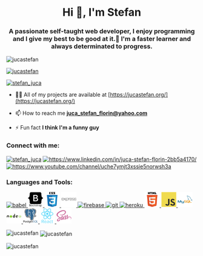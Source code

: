 <h1 align="center">Hi 👋, I'm Stefan</h1>
<h3 align="center">A passionate self-taught web developer, I enjoy programming and I give my best to be good at it.🦾 I'm a faster learner and always determinated to progress.</h3>

<p align="left"> <img src="https://komarev.com/ghpvc/?username=jucastefan&label=Profile%20views&color=0e75b6&style=flat" alt="jucastefan" /> </p>

<p align="left"> <a href="https://github.com/ryo-ma/github-profile-trophy"><img src="https://github-profile-trophy.vercel.app/?username=jucastefan" alt="jucastefan" /></a> </p>

<p align="left"> <a href="https://twitter.com/stefan_juca" target="blank"><img src="https://img.shields.io/twitter/follow/stefan_juca?logo=twitter&style=for-the-badge" alt="stefan_juca" /></a> </p>

- 👨‍💻 All of my projects are available at [https://jucastefan.org/](https://jucastefan.org/)

- 📫 How to reach me **juca_stefan_florin@yahoo.com**

- ⚡ Fun fact **I think I'm a funny guy**

<h3 align="left">Connect with me:</h3>
<p align="left">
<a href="https://twitter.com/stefan_juca" target="blank"><img align="center" src="https://raw.githubusercontent.com/rahuldkjain/github-profile-readme-generator/master/src/images/icons/Social/twitter.svg" alt="stefan_juca" height="30" width="40" /></a>
<a href="https://linkedin.com/in/https://www.linkedin.com/in/juca-stefan-florin-2bb5a4170/" target="blank"><img align="center" src="https://raw.githubusercontent.com/rahuldkjain/github-profile-readme-generator/master/src/images/icons/Social/linked-in-alt.svg" alt="https://www.linkedin.com/in/juca-stefan-florin-2bb5a4170/" height="30" width="40" /></a>
<a href="https://www.youtube.com/c/https://www.youtube.com/channel/uche7ymjt3xssie5norwsh3a" target="blank"><img align="center" src="https://raw.githubusercontent.com/rahuldkjain/github-profile-readme-generator/master/src/images/icons/Social/youtube.svg" alt="https://www.youtube.com/channel/uche7ymjt3xssie5norwsh3a" height="30" width="40" /></a>
</p>

<h3 align="left">Languages and Tools:</h3>
<p align="left"> <a href="https://babeljs.io/" target="_blank" rel="noreferrer"> <img src="https://www.vectorlogo.zone/logos/babeljs/babeljs-icon.svg" alt="babel" width="40" height="40"/> </a> <a href="https://getbootstrap.com" target="_blank" rel="noreferrer"> <img src="https://raw.githubusercontent.com/devicons/devicon/master/icons/bootstrap/bootstrap-plain-wordmark.svg" alt="bootstrap" width="40" height="40"/> </a> <a href="https://www.w3schools.com/css/" target="_blank" rel="noreferrer"> <img src="https://raw.githubusercontent.com/devicons/devicon/master/icons/css3/css3-original-wordmark.svg" alt="css3" width="40" height="40"/> </a> <a href="https://expressjs.com" target="_blank" rel="noreferrer"> <img src="https://raw.githubusercontent.com/devicons/devicon/master/icons/express/express-original-wordmark.svg" alt="express" width="40" height="40"/> </a> <a href="https://firebase.google.com/" target="_blank" rel="noreferrer"> <img src="https://www.vectorlogo.zone/logos/firebase/firebase-icon.svg" alt="firebase" width="40" height="40"/> </a> <a href="https://git-scm.com/" target="_blank" rel="noreferrer"> <img src="https://www.vectorlogo.zone/logos/git-scm/git-scm-icon.svg" alt="git" width="40" height="40"/> </a> <a href="https://heroku.com" target="_blank" rel="noreferrer"> <img src="https://www.vectorlogo.zone/logos/heroku/heroku-icon.svg" alt="heroku" width="40" height="40"/> </a> <a href="https://www.w3.org/html/" target="_blank" rel="noreferrer"> <img src="https://raw.githubusercontent.com/devicons/devicon/master/icons/html5/html5-original-wordmark.svg" alt="html5" width="40" height="40"/> </a> <a href="https://developer.mozilla.org/en-US/docs/Web/JavaScript" target="_blank" rel="noreferrer"> <img src="https://raw.githubusercontent.com/devicons/devicon/master/icons/javascript/javascript-original.svg" alt="javascript" width="40" height="40"/> </a> <a href="https://www.mysql.com/" target="_blank" rel="noreferrer"> <img src="https://raw.githubusercontent.com/devicons/devicon/master/icons/mysql/mysql-original-wordmark.svg" alt="mysql" width="40" height="40"/> </a> <a href="https://nodejs.org" target="_blank" rel="noreferrer"> <img src="https://raw.githubusercontent.com/devicons/devicon/master/icons/nodejs/nodejs-original-wordmark.svg" alt="nodejs" width="40" height="40"/> </a> <a href="https://www.postgresql.org" target="_blank" rel="noreferrer"> <img src="https://raw.githubusercontent.com/devicons/devicon/master/icons/postgresql/postgresql-original-wordmark.svg" alt="postgresql" width="40" height="40"/> </a> <a href="https://reactjs.org/" target="_blank" rel="noreferrer"> <img src="https://raw.githubusercontent.com/devicons/devicon/master/icons/react/react-original-wordmark.svg" alt="react" width="40" height="40"/> </a> <a href="https://sass-lang.com" target="_blank" rel="noreferrer"> <img src="https://raw.githubusercontent.com/devicons/devicon/master/icons/sass/sass-original.svg" alt="sass" width="40" height="40"/> </a> </p>

<p><img align="left" src="https://github-readme-stats.vercel.app/api/top-langs?username=jucastefan&show_icons=true&locale=en&layout=compact" alt="jucastefan" /></p>

<p>&nbsp;<img align="center" src="https://github-readme-stats.vercel.app/api?username=jucastefan&show_icons=true&locale=en" alt="jucastefan" /></p>

<p><img align="center" src="https://github-readme-streak-stats.herokuapp.com/?user=jucastefan&" alt="jucastefan" /></p>
